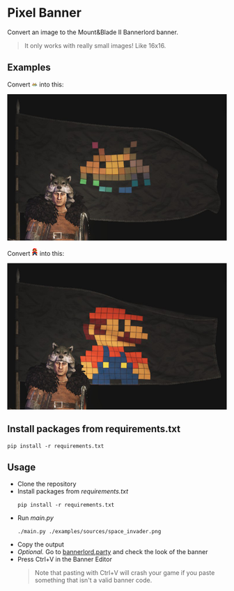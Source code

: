 # Pixel Banner
Convert an image to the Mount&Blade II Bannerlord banner.
> It only works with really small images! Like 16x16.

## Examples
Convert ![space_invader.png](examples/sources/space_invader.png?raw=true "Space invader") into this:

![space_invader.png](examples/results/space_invader.png?raw=true "Space invader")

Convert ![some_italian_plumber.png](examples/sources/some_italian_plumber.png?raw=true "Some Italian plumber") into this:

![some_italian_plumber.png](examples/results/some_italian_plumber.png?raw=true "Some Italian plumber")

## Install packages from requirements.txt
```shell script
pip install -r requirements.txt
```

## Usage
* Clone the repository
* Install packages from *requirements.txt*
    ```shell script
    pip install -r requirements.txt
    ```
* Run *main.py*
    ```shell script
    ./main.py ./examples/sources/space_invader.png
    ```
* Copy the output
* *Optional.* Go to [bannerlord.party](https://bannerlord.party/) and check the look of the banner
* Press Ctrl+V in the Banner Editor
    > Note that pasting with Ctrl+V will crash your game if you paste something that isn't a valid banner code.
